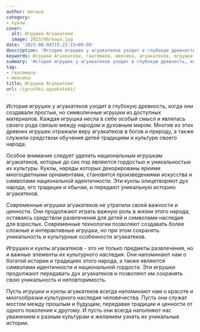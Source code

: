 ```yaml
---
author: morava
category:
- куклы
cover:
  alt: Игрушки Агуакатеки
  image: 2023/08/maya.jpg
date: '2023-08-04T15:22:15+00:00'
description: 'История игрушек у агуакатеков уходит в глубокую древность, когда они создавали простые, но символичные игрушки из доступных материалов. Каждая игрушка...'
keywords: Игрушки Агуакатеки, гватемала, мексика, агуакатеков, игрушки, народа, куклы, символами, наследия, пусть, игрушек, своего, также, средством, детей, являются, национальной, идентичности
summary: 'История игрушек у агуакатеков уходит в глубокую древность, когда они создавали простые, но символичные игрушки из доступных материалов. Каждая игрушка...'
tag:
- гватемала
- мексика
title: Игрушки Агуакатеки
url: /igrushki-aguakateki/
---
```


История игрушек у агуакатеков уходит в глубокую древность, когда они создавали простые, но символичные игрушки из доступных материалов. Каждая игрушка несла в себе особый смысл и являлась своего рода связью между народом и духовным миром. Многие из этих древних игрушек отражали веру агуакатеков в богов и природу, а также служили средством обучения детей традициям и культуре своего народа.

Особое внимание следует уделить национальным игрушкам агуакатеков, которые до сих пор являются гордостью и уникальностью их культуры. Куклы, наряды которых декорированы яркими многоцветными орнаментами, становятся произведениями искусства и символами национальной идентичности. Эти куклы олицетворяют дух народа, его традиции и обычаи, и передают уникальную историю агуакатеков.

Современные игрушки агуакатеков не утратили своей важности и ценности. Они продолжают играть важную роль в жизни этого народа, оставаясь средством развлечения для детей и символами наследия для взрослых. Современные технологии позволяют создавать более сложные и интерактивные игрушки, но при этом сохранять уникальность и культурные особенности агуакатеков.

Игрушки и куклы агуакатеков \- это не только предметы развлечения, но и важные элементы их культурного наследия. Они напоминают нам о богатой истории и традициях этого народа, а также являются символами идентичности и национальной гордости. Эти игрушки продолжают передавать дух агуакатеков и позволяют им сохранять свою уникальность и неповторимость.

Пусть игрушки и куклы агуакатеков всегда напоминают нам о красоте и многообразии культурного наследия человечества. Пусть они служат мостом между прошлым и будущим, передавая традиции и ценности от одного поколения к другому. И пусть они всегда наполняют нас уважением к разным культурам и желанием узнать их уникальные истории.
